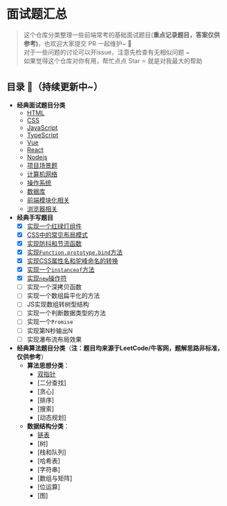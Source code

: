 # 面试题汇总
> 这个仓库分类整理一些前端常考的基础面试题目(**重点记录题目，答案仅供参考)**，也欢迎大家提交 PR 一起维护~ :rocket:  
> 对于一些问题的讨论可以开issue，注意先检查有无相似问题 ~  
> 如果觉得这个仓库对你有用，帮忙点点 Star :star: 就是对我最大的帮助

## 目录 :book:（持续更新中~）

- **经典面试题目分类**
  - [HTML](/面试题/html/README.md)
  - [CSS](/面试题/css/css.md)
  - [JavaScript](/面试题/javascript/JavaScript.md)
  - [TypeScript](/面试题/typescript/README.md)
  - [Vue](/面试题/vue/README.md)
  - [React](/面试题/react/README.md)
  - [Nodejs](/面试题/nodejs/README.md)
  - [项目场景题](/面试题/项目场景题/README.md)
  - [计算机网络](/面试题/计算机网络/README.md)
  - [操作系统](/面试题/操作系统/README.md)
  - [数据库](/面试题/数据库/README.md)
  - [前端模块化相关](/面试题/前端模块化相关/README.md)
  - [浏览器相关](/面试题/浏览器相关/README.md)
- **经典手写题目**
  - [x] [实现一个红绿灯组件](./手写题/traffic-light/index.html)
  - [x] [CSS中的常见布局模式](./手写题/常见布局/)
  - [x] [实现防抖和节流函数](./手写题/防抖和节流函数/)
  - [x] [实现`Function.prototype.bind`方法](./手写题/实现bind/index.js)
  - [x] [实现CSS属性名和驼峰命名的转换](./手写题/propertyTransform/index.ts)
  - [x] [实现一个`instanceof`方法](./手写题/myInstanceof/index.ts)
  - [x] [实现`new`操作符](./手写题/实现new操作符/index.ts)
  - [ ] 实现一个深拷贝函数
  - [ ] 实现一个数组扁平化的方法
  - [ ] JS实现数组转树型结构
  - [ ] 实现一个判断数据类型的方法
  - [ ] 实现一个`Promise`
  - [ ] 实现第N秒输出N
  - [ ] 实现瀑布流布局效果
- **经典算法题目分类**（**注：题目均来源于LeetCode/牛客网，题解思路非标准，仅供参考**）
  - **算法思想分类**：
    * [双指针](./算法/Array.md)
    * [二分查找]
    * [贪心]
    * [排序]
    * [搜索]
    * [动态规划]
  * **数据结构分类**：
    * [链表](./算法/LinkedList.md)
    * [树]
    * [栈和队列]
    * [哈希表]
    * [字符串]
    * [数组与矩阵]
    * [位运算]
    * [图]
